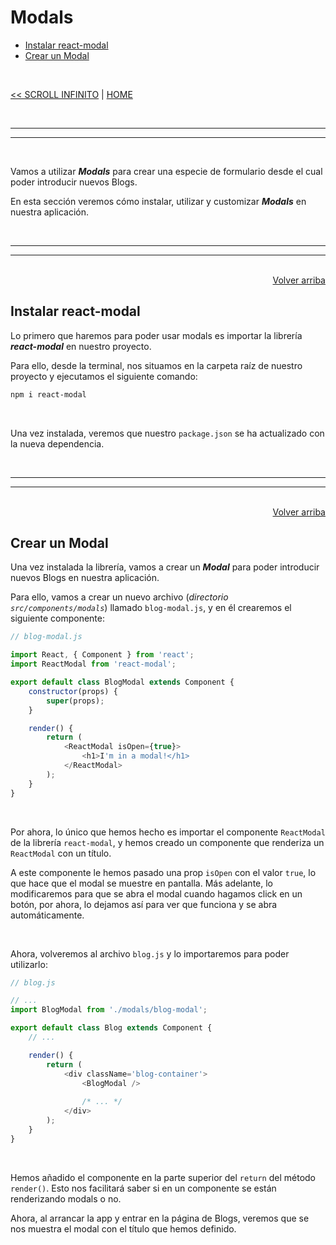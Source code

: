 # Modals

<div id='index'></div>

* [Instalar react-modal](#instalar-react-modal)
* [Crear un Modal](#crear-un-modal)

<br/>


[<< SCROLL INFINITO](./35_scroll_infinito.md#scroll-infinito) | [HOME](../../../README.md#devcamp)


<br/><hr/>
<hr/><br/>


Vamos a utilizar ***Modals*** para crear una especie de formulario desde el cual poder introducir nuevos Blogs.

En esta sección veremos cómo instalar, utilizar y customizar ***Modals*** en nuestra aplicación.


<br/><hr/>
<hr/><br/>


<div align='right'>
    <a href='#index'>Volver arriba</a>
</div>


## Instalar react-modal

Lo primero que haremos para poder usar modals es importar la librería ***react-modal*** en nuestro proyecto.

Para ello, desde la terminal, nos situamos en la carpeta raíz de nuestro proyecto y ejecutamos el siguiente comando:

```bash
npm i react-modal
```

<br/>

Una vez instalada, veremos que nuestro `package.json` se ha actualizado con la nueva dependencia.


<br/><hr/>
<hr/><br/>


<div align='right'>
    <a href='#index'>Volver arriba</a>
</div>


## Crear un Modal

Una vez instalada la librería, vamos a crear un ***Modal*** para poder introducir nuevos Blogs en nuestra aplicación.

Para ello, vamos a crear un nuevo archivo (*directorio `src/components/modals`*) llamado `blog-modal.js`, y en él crearemos el siguiente componente:

```js
// blog-modal.js

import React, { Component } from 'react';
import ReactModal from 'react-modal';

export default class BlogModal extends Component {
    constructor(props) {
        super(props);
    }

    render() {
        return (
            <ReactModal isOpen={true}>
                <h1>I'm in a modal!</h1>
            </ReactModal>
        );
    }
}
```

<br/>

Por ahora, lo único que hemos hecho es importar el componente `ReactModal` de la librería `react-modal`, y hemos creado un componente que renderiza un `ReactModal` con un título.

A este componente le hemos pasado una prop `isOpen` con el valor `true`, lo que hace que el modal se muestre en pantalla. Más adelante, lo modificaremos para que se abra el modal cuando hagamos click en un botón, por ahora, lo dejamos así para ver que funciona y se abra automáticamente.

<br/>

Ahora, volveremos al archivo `blog.js` y lo importaremos para poder utilizarlo:

```js
// blog.js

// ...
import BlogModal from './modals/blog-modal';

export default class Blog extends Component {
    // ...

    render() {
        return (
            <div className='blog-container'>
                <BlogModal />
                
                /* ... */
            </div>
        );
    }
}
```

<br/>

Hemos añadido el componente en la parte superior del `return` del método `render()`. Esto nos facilitará saber si en un componente se están renderizando modals o no.

Ahora, al arrancar la app y entrar en la página de Blogs, veremos que se nos muestra el modal con el título que hemos definido.